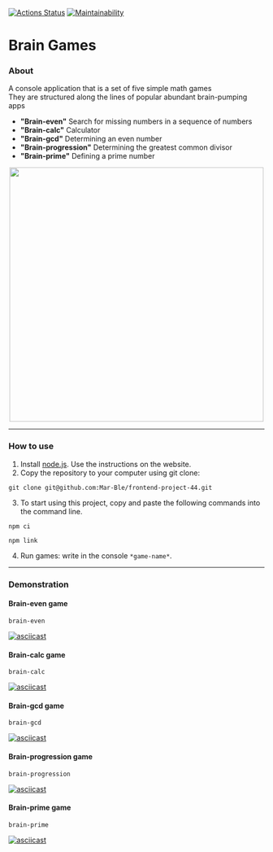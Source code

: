 [![Actions Status](https://github.com/Mar-Ble/frontend-project-44/workflows/hexlet-check/badge.svg)](https://github.com/Mar-Ble/frontend-project-44/actions)
[![Maintainability](https://api.codeclimate.com/v1/badges/2f65869426b0453ab29b/maintainability)](https://codeclimate.com/github/Mar-Ble/frontend-project-44/maintainability)

# Brain Games

### About
A console application that is a set of five simple math games  
They are structured along the lines of popular abundant brain-pumping apps  

- **"Brain-even"**  Search for missing numbers in a sequence of numbers  
- **"Brain-calc"**  Calculator  
- **"Brain-gcd"**  Determining an even number  
- **"Brain-progression"**  Determining the greatest common divisor  
- **"Brain-prime"**  Defining a prime number  

<div align="center">
  <img src="https://media.giphy.com/media/3o7aCWDyW0PJCsxHna/giphy.gif" width="500"/>
</div>

---

### How to use
1. Install [node.js](https://nodejs.org/en). Use the instructions on the website.
2. Copy the repository to your computer using git clone:
```
git clone git@github.com:Mar-Ble/frontend-project-44.git
```
3. To start using this project, copy and paste the following commands into the command line.
```
npm ci
```
```
npm link
```
4. Run games: write in the console `*game-name*`.
---

### Demonstration
#### Brain-even game
```
brain-even
```
[![asciicast](https://asciinema.org/a/zdgRTF2UgmuoLf1GNY9xNEChn.svg)](https://asciinema.org/a/zdgRTF2UgmuoLf1GNY9xNEChn)

#### Brain-calc game
```
brain-calc
```

[![asciicast](https://asciinema.org/a/KOk4HG0TgXOH5uotZAywxJXHA.svg)](https://asciinema.org/a/KOk4HG0TgXOH5uotZAywxJXHA)

#### Brain-gcd game
```
brain-gcd
```

[![asciicast](https://asciinema.org/a/dMZ05V3ebdVNGJ1kwoyayYEMl.svg)](https://asciinema.org/a/dMZ05V3ebdVNGJ1kwoyayYEMl)

#### Brain-progression game
```
brain-progression
```

[![asciicast](https://asciinema.org/a/Q78GByjft6fRLoEnk261a3TJu.svg)](https://asciinema.org/a/Q78GByjft6fRLoEnk261a3TJu)

#### Brain-prime game
```
brain-prime
```

[![asciicast](https://asciinema.org/a/UvEemulZT8ct4xazWnETbxOPG.svg)](https://asciinema.org/a/UvEemulZT8ct4xazWnETbxOPG)



